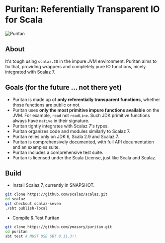 # Puritan: Referentially Transparent IO for Scala #
![Puritan](https://github.com/downloads/ymasory/puritan/scarlet-letter.jpg)

## About ##
It's tough using `scalaz.IO` in the impure JVM environment.
Puritan aims to fix that, providing wrappers and completely pure IO functions,
nicely integrated with Scalaz 7.

## Goals (for the future ... not there yet) ##
- Puritan is made up of **only referentially transparent functions**, whether those functions are public or not.
- Puritan uses **only the most primitive impure functions available** on the JVM.
For example, `read` not `readLine`.
Such JDK primitive functions always have `native` in their signature.
- Puritan tightly integrates with Scalaz 7's types.
- Puritan organizes code and modules similarly to Scalaz 7.
- Puritan relies only on JDK 6, Scala 2.9 and Scalaz 7.
- Puritan is comprehensively documented, with full API documentation and an examples suite.
- Puritan includes a comprehensive test suite.
- Puritan is licensed under the Scala License, just like Scala and Scalaz.

## Build ##
- Install Scalaz 7, currently in SNAPSHOT.
```bash
git clone https://github.com/scalaz/scalaz.git
cd scalaz
git checkout scalaz-seven
./sbt publish-local
```

- Compile & Test Puritan
```bash
git clone https://github.com/ymasory/puritan.git
cd puritan
sbt test # MUST USE SBT 0.11.3!!
```

